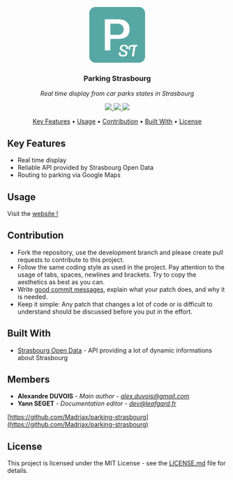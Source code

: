 <p align="center"><img src="docs/parking-strasbourg.png" height="128" alt="MyProject"></p>
<h3 align="center">Parking Strasbourg</h3>
<p align="center"><i>Real time display from car parks states in Strasbourg</i><p>

<p align="center">
  <a href="https://forthebadge.com">
    <img src="https://forthebadge.com/images/badges/60-percent-of-the-time-works-every-time.svg">
  </a>
  <a href="https://github.com/Madriax/parking-strasbourg/issues">
    <img src="https://img.shields.io/github/issues/Madriax/parking-strasbourg.svg?style=for-the-badge">
  </a>
  <a href="https://github.com/Madriax/parking-strasbourg/stargazers">
    <img src="https://img.shields.io/github/stars/Madriax/parking-strasbourg.svg?style=for-the-badge">
  </a>
</p>

<p align="center">
  <a href="#key-features">Key Features</a> •
  <a href="#usage">Usage</a> •
  <a href="#contribution">Contribution</a> •
  <a href="#built-with">Built With</a> •
  <a href="#license">License</a>
</p>

## Key Features

* Real time display
* Reliable API provided by Strasbourg Open Data
* Routing to parking via Google Maps

## Usage

Visit the [website !](http://parking-strasbourg.herokuapp.com/)

## Contribution

* Fork the repository, use the development branch and please create pull requests to contribute to this project.
* Follow the same coding style as used in the project. Pay attention to the
  usage of tabs, spaces, newlines and brackets. Try to copy the aesthetics as
  best as you can.
* Write [good commit messages](http://tbaggery.com/2008/04/19/a-note-about-git-commit-messages.html),
  explain what your patch does, and why it is needed.
* Keep it simple: Any patch that changes a lot of code or is difficult to
  understand should be discussed before you put in the effort.

## Built With

* [Strasbourg Open Data](hhttps://www.strasbourg.eu/open-data-donnees) - API providing a lot of dynamic informations about Strasbourg

## Members

* **Alexandre DUVOIS** - *Main author* - *alex.duvois@gmail.com*
* **Yann SEGET** - *Documentation editor* - *dev@leafgard.fr*

[https://github.com/Madriax/parking-strasbourg](https://github.com/Madriax/parking-strasbourg)

## License

This project is licensed under the MIT License - see the [LICENSE.md](LICENSE.md) file for details.
